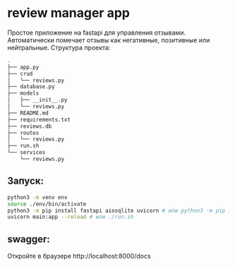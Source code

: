# review manager app

Простое приложение на fastapi для управления отзывами. Автоматически помечает отзывы как негативные, позитивные или нейтральные. Структура проекта:
```bash
.
├── app.py
├── crud
│   └── reviews.py
├── database.py
├── models
│   ├── __init__.py
│   └── reviews.py
├── README.md
├── requirements.txt
├── reviews.db
├── routes
│   └── reviews.py
├── run.sh
└── services
    └── reviews.py
```

## Запуск:
```bash
python3 -m venv env
source ./env/bin/activate
python3 -m pip install fastapi aiosqlite uvicorn # или python3 -m pip install -r requirements.txt
uvicorn main:app --reload # или ./run.sh
```

## swagger:

Откройте в браузере http://localhost:8000/docs